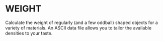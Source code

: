 ﻿# WEIGHT
Calculate the weight of regularly (and a few oddball) shaped objects for a variety of materials. An ASCII data file allows you to tailor the available densities to your taste.

